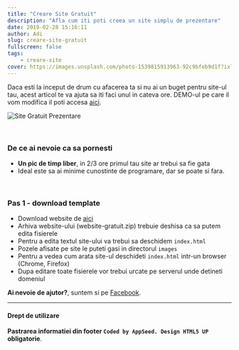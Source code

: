 ```yaml
---
title: "Creare Site Gratuit"
description: "Afla cum iti poti creea un site simplu de prezentare"
date: 2019-02-28 15:16:11
author: Adi
slug: creare-site-gratuit
fullscreen: false
tags:
    - creare-site
cover: https://images.unsplash.com/photo-1539815913963-92c9bfeb9d1f?ixlib=rb-1.2.1&ixid=eyJhcHBfaWQiOjEyMDd9&auto=format&fit=crop&w=1920&h=900&crop=bottom&q=80
---
```


Daca esti la inceput de drum cu afacerea ta si nu ai un buget pentru site-ul tau, acest articol te va ajuta sa iti faci unul in cateva ore. 
DEMO-ul pe care il vom modifica il poti accesa [aici](https://appseed.us/apps/static/panini/jamstack-fractal).

![Site Gratuit Prezentare](https://static.appseed.us/misc/jamstack-fractal.jpg)

<br />

### De ce ai nevoie ca sa pornesti
- **Un pic de timp liber**, in 2/3 ore primul tau site ar trebui sa fie gata
- Ideal este sa ai minime cunostinte de programare, dar se poate si fara.

<br />

### Pas 1 - download template
- Download website de [aici](https://jamstack-fractal.appseed.us/website-gratuit.zip) 
- Arhiva website-ului (website-gratuit.zip) trebuie deshisa ca sa putem edita fisierele
- Pentru a edita textul site-ului va trebui sa deschidem `index.html`
- Pozele afisate pe site le puteti gasi in directorul `images`
- Pentru a vedea cum arata site-ul deschideti `index.html` intr-un browser (Chrome, Firefox) 
- Dupa editare toate fisierele vor trebui urcate pe serverul unde detineti domeniul


**Ai nevoie de ajutor?**, suntem si pe [Facebook](https://www.facebook.com/Websitemarketro/).

---
#### Drept de utilizare
**Pastrarea informatiei din footer `Coded by AppSeed. Design HTML5 UP` obligatorie**.
